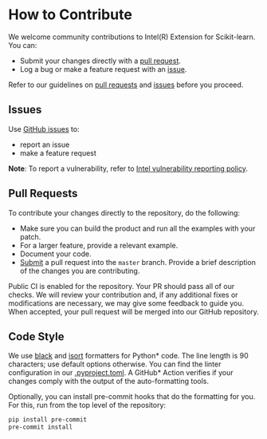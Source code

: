 <!--
******************************************************************************
* Copyright 2022 Intel Corporation
*
* Licensed under the Apache License, Version 2.0 (the "License");
* you may not use this file except in compliance with the License.
* You may obtain a copy of the License at
*
*     http://www.apache.org/licenses/LICENSE-2.0
*
* Unless required by applicable law or agreed to in writing, software
* distributed under the License is distributed on an "AS IS" BASIS,
* WITHOUT WARRANTIES OR CONDITIONS OF ANY KIND, either express or implied.
* See the License for the specific language governing permissions and
* limitations under the License.
*******************************************************************************/-->

# How to Contribute

We welcome community contributions to Intel(R) Extension for Scikit-learn. You can:

- Submit your changes directly with a [pull request](https://github.com/intel/scikit-learn-intelex/pulls).
- Log a bug or make a feature request with an [issue](https://github.com/intel/scikit-learn-intelex/issues).

Refer to our guidelines on [pull requests](#pull-requests) and [issues](#issues) before you proceed.

## Issues

Use [GitHub issues](https://github.com/intel/scikit-learn-intelex/issues) to:
- report an issue
- make a feature request

**Note**: To report a vulnerability, refer to [Intel vulnerability reporting policy](https://www.intel.com/content/www/us/en/security-center/default.html).

## Pull Requests

To contribute your changes directly to the repository, do the following:
- Make sure you can build the product and run all the examples with your patch.
- For a larger feature, provide a relevant example.
- Document your code.
- [Submit](https://github.com/intel/scikit-learn-intelex/pulls) a pull request into the `master` branch. Provide a brief description of the changes you are contributing.

Public CI is enabled for the repository. Your PR should pass all of our checks. We will review your contribution and, if any additional fixes or modifications are necessary, we may give some feedback to guide you. When accepted, your pull request will be merged into our GitHub repository.

## Code Style

We use [black](https://black.readthedocs.io/en/stable/) and [isort](https://pycqa.github.io/isort/) formatters for Python* code. The line length is 90 characters; use default options otherwise. You can find the linter configuration in our [.pyproject.toml](https://github.com/intel/scikit-learn-intelex/blob/master/pyproject.toml).
A GitHub* Action verifies if your changes comply with the output of the auto-formatting tools.

Optionally, you can install pre-commit hooks that do the formatting for you. For this, run from the top level of the repository:

```bash
pip install pre-commit
pre-commit install
```